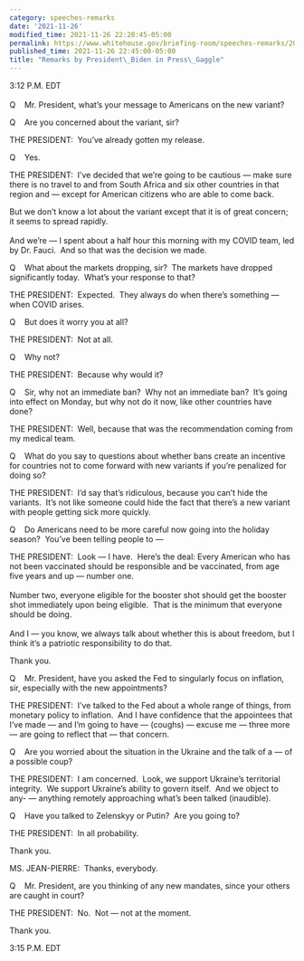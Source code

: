 ```yaml
---
category: speeches-remarks
date: '2021-11-26'
modified_time: 2021-11-26 22:28:45-05:00
permalink: https://www.whitehouse.gov/briefing-room/speeches-remarks/2021/11/26/remarks-by-president-biden-in-press-gaggle-2/
published_time: 2021-11-26 22:45:00-05:00
title: "Remarks by President\_Biden in Press\_Gaggle"
---
```

 
3:12 P.M. EDT  
   
Q    Mr. President, what’s your message to Americans on the new variant?

Q    Are you concerned about the variant, sir?

THE PRESIDENT:  You’ve already gotten my release.

Q    Yes.

THE PRESIDENT:  I’ve decided that we’re going to be cautious — make sure
there is no travel to and from South Africa and six other countries in
that region and — except for American citizens who are able to come
back.

But we don’t know a lot about the variant except that it is of great
concern; it seems to spread rapidly.   
   
And we’re — I spent about a half hour this morning with my COVID team,
led by Dr. Fauci.  And so that was the decision we made.

Q    What about the markets dropping, sir?  The markets have dropped
significantly today.  What’s your response to that?

THE PRESIDENT:  Expected.  They always do when there’s something — when
COVID arises. 

Q    But does it worry you at all?

THE PRESIDENT:  Not at all.

Q    Why not?

THE PRESIDENT:  Because why would it?

Q    Sir, why not an immediate ban?  Why not an immediate ban?  It’s
going into effect on Monday, but why not do it now, like other countries
have done?

THE PRESIDENT:  Well, because that was the recommendation coming from my
medical team.

Q    What do you say to questions about whether bans create an incentive
for countries not to come forward with new variants if you’re penalized
for doing so?

THE PRESIDENT:  I’d say that’s ridiculous, because you can’t hide the
variants.  It’s not like someone could hide the fact that there’s a new
variant with people getting sick more quickly.

Q    Do Americans need to be more careful now going into the holiday
season?  You’ve been telling people to —

THE PRESIDENT:  Look — I have.  Here’s the deal: Every American who has
not been vaccinated should be responsible and be vaccinated, from age
five years and up — number one.  
   
Number two, everyone eligible for the booster shot should get the
booster shot immediately upon being eligible.  That is the minimum that
everyone should be doing.   
   
And I — you know, we always talk about whether this is about freedom,
but I think it’s a patriotic responsibility to do that.

Thank you.

Q    Mr. President, have you asked the Fed to singularly focus on
inflation, sir, especially with the new appointments?

THE PRESIDENT:  I’ve talked to the Fed about a whole range of things,
from monetary policy to inflation.  And I have confidence that the
appointees that I’ve made — and I’m going to have — (coughs) — excuse me
— three more — are going to reflect that — that concern.

Q    Are you worried about the situation in the Ukraine and the talk of
a — of a possible coup?

THE PRESIDENT:  I am concerned.  Look, we support Ukraine’s territorial
integrity.  We support Ukraine’s ability to govern itself.  And we
object to any- — anything remotely approaching what’s been talked
(inaudible).

Q    Have you talked to Zelenskyy or Putin?  Are you going to?

THE PRESIDENT:  In all probability. 

Thank you.

MS. JEAN-PIERRE:  Thanks, everybody.

Q    Mr. President, are you thinking of any new mandates, since your
others are caught in court?

THE PRESIDENT:  No.  Not — not at the moment. 

Thank you.

3:15 P.M. EDT

